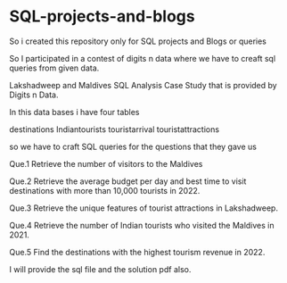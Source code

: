 # SQL-projects-and-blogs

So i created this repository only for SQL projects and Blogs or queries </p>

So I participated in a contest of digits n data where we have to creaft sql queries from given data.

Lakshadweep and Maldives SQL Analysis Case Study that is provided by Digits n Data.

In this data bases i have four tables

destinations
Indiantourists
touristarrival
touristattractions

so we have to craft SQL queries for the questions that they gave us

Que.1 Retrieve the number of visitors to the Maldives

Que.2 Retrieve the average budget per day and best time to visit destinations with more than 10,000 tourists in 2022.

Que.3 Retrieve the unique features of tourist attractions in Lakshadweep.

Que.4 Retrieve the number of Indian tourists who visited the Maldives in 2021.

Que.5 Find the destinations with the highest tourism revenue in 2022.</p>

 I will provide the sql file and the solution pdf also.

